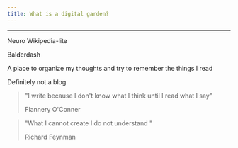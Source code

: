 ```yaml
---
title: What is a digital garden?
---
```

---

Neuro Wikipedia-lite

Balderdash

A place to organize my thoughts and try to remember the things I read

Definitely not a blog


> "I write because I don't know what I think until I read what I say"
> 
>  Flannery O'Conner


> "What I cannot create I do not understand "
> 
>  Richard Feynman









